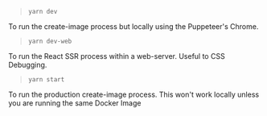 > `yarn dev`

To run the create-image process but locally using the Puppeteer's Chrome.

> `yarn dev-web`

To run the React SSR process within a web-server.  Useful to CSS Debugging.

> `yarn start`

To run the production create-image process.  This won't work locally unless you are running the same Docker Image


